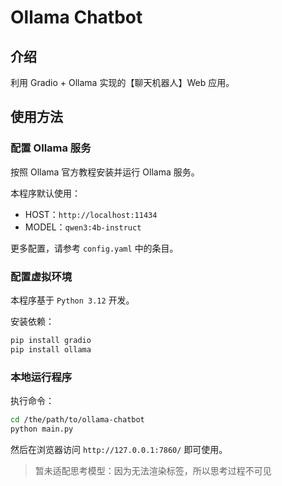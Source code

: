 # Ollama Chatbot

## 介绍

利用 Gradio + Ollama 实现的【聊天机器人】Web 应用。

## 使用方法

### 配置 Ollama 服务

按照 Ollama 官方教程安装并运行 Ollama 服务。

本程序默认使用：

- HOST：`http://localhost:11434`
- MODEL：`qwen3:4b-instruct`

更多配置，请参考 `config.yaml` 中的条目。

### 配置虚拟环境

本程序基于 `Python 3.12` 开发。

安装依赖：

```bash
pip install gradio
pip install ollama
```

### 本地运行程序

执行命令：

```bash
cd /the/path/to/ollama-chatbot
python main.py
```

然后在浏览器访问 `http://127.0.0.1:7860/` 即可使用。

> 暂未适配思考模型：因为无法渲染<think>标签，所以思考过程不可见
